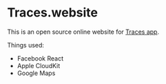 # Traces.website

This is an open source online website for [Traces app](http://traces.website/).

Things used:

* Facebook React
* Apple CloudKit
* Google Maps
